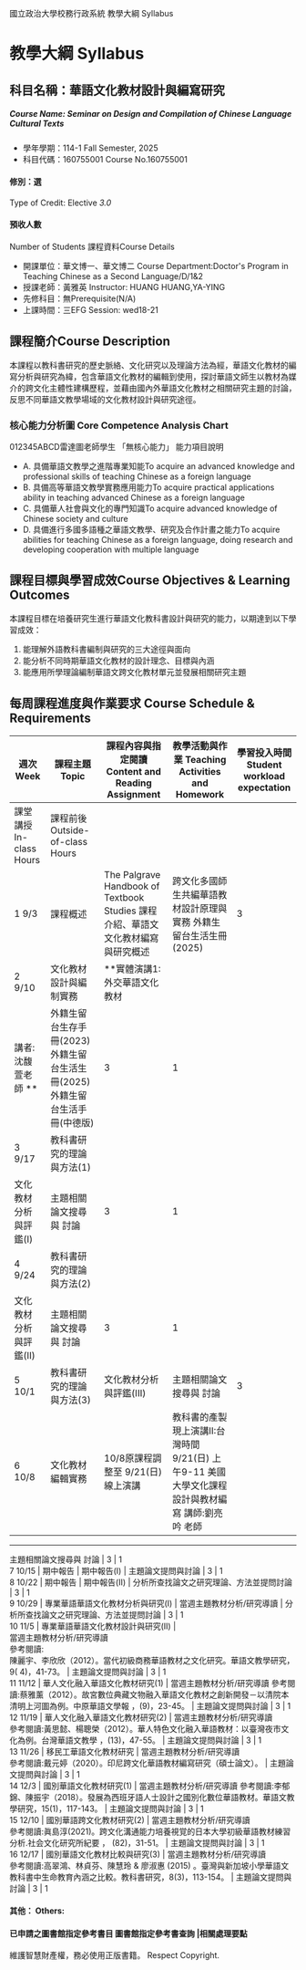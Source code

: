 國立政治大學校務行政系統 教學大綱 Syllabus
# 教學大綱 Syllabus
##  科目名稱：華語文化教材設計與編寫研究
#####  Course Name: Seminar on Design and Compilation of Chinese Language Cultural Texts
  * 學年學期：114-1 Fall Semester, 2025 
  * 科目代碼：160755001 Course No.160755001
#### 修別：選
Type of Credit: Elective 
_3.0_
#### 預收人數
Number of Students
課程資料Course Details
  * 開課單位：華文博一、華文博二 Course Department:Doctor's Program in Teaching Chinese as a Second Language/D/1&2 
  * 授課老師：黃雅英 Instructor: HUANG HUANG,YA-YING 
  * 先修科目：無Prerequisite(N/A)
  * 上課時間：三EFG Session: wed18-21 
##  課程簡介Course Description
本課程以教科書研究的歷史脈絡、文化研究以及理論方法為經，華語文化教材的編寫分析與研究為緯，包含華語文化教材的編輯到使用，探討華語文師生以教材為媒介的跨文化主體性建構歷程，並藉由國內外華語文化教材之相關研究主題的討論，反思不同華語文教學場域的文化教材設計與研究途徑。
###  核心能力分析圖 Core Competence Analysis Chart
012345ABCD雷達圖老師學生
「無核心能力」 
能力項目說明
  * A. 具備華語文教學之進階專業知能To acquire an advanced knowledge and professional skills of teaching Chinese as a foreign language
  * B. 具備高等華語文教學實務應用能力To acquire practical applications ability in teaching advanced Chinese as a foreign language
  * C. 具備華人社會與文化的專門知識To acquire advanced knowledge of Chinese society and culture
  * D. 具備進行多國多語種之華語文教學、研究及合作計畫之能力To acquire abilities for teaching Chinese as a foreign language, doing research and developing cooperation with multiple language
##  課程目標與學習成效Course Objectives & Learning Outcomes 
本課程目標在培養研究生進行華語文化教科書設計與研究的能力，以期達到以下學習成效：
  1. 能理解外語教科書編制與研究的三大途徑與面向
  2. 能分析不同時期華語文化教材的設計理念、目標與內涵
  3. 能應用所學理論編制華語文跨文化教材單元並發展相關研究主題
##  每周課程進度與作業要求 Course Schedule & Requirements
週次 Week |  課程主題 Topic |  課程內容與指定閱讀 Content and Reading Assignment |  教學活動與作業 Teaching Activities and Homework |  學習投入時間 Student workload expectation  
---|---|---|---|---  
課堂講授 In-class Hours |  課程前後 Outside-of-class Hours  
1  9/3 |  課程概述 |  The Palgrave Handbook of Textbook Studies 課程介紹、華語文文化教材編寫與研究概述 | 跨文化多國師生共編華語教材設計原理與實務 外籍生留台生活生冊(2025) |  3 |  1  
2 9/10 |  文化教材設計與編制實務 |  **實體演講1: 外交華語文化教材  
講者: 沈馥萱老師 ** |  外籍生留台生存手冊(2023) 外籍生留台生活生冊(2025) 外籍生留台生活手冊(中德版) |  3 |  1  
3 9/17 |  教科書研究的理論與方法(1) |    
文化教材分析與評鑑(I) |  主題相關論文搜尋與 討論 |  3 |  1  
4 9/24 |  教科書研究的理論與方法(2) |    
文化教材分析與評鑑(II) |  主題相關論文搜尋與 討論 |  3 |  1  
5 10/1 |  教科書研究的理論與方法(3) | 文化教材分析與評鑑(III) |  主題相關論文搜尋與 討論 |  3 |  1  
6 10/8 | 文化教材編輯實務 |  10/8原課程調整至 9/21(日)線上演講 |  教科書的產製 現上演講II:台灣時間 9/21(日) 上午9-11 美國大學文化課程設計與教材編寫 講師:劉亮吟 老師  
---  
主題相關論文搜尋與 討論 |  3 |  1  
7 10/15 | 期中報告 | 期中報告(I) |  主題論文提問與討論 |  3 |  1  
8 10/22 | 期中報告 | 期中報告(II) |  分析所查找論文之研究理論、方法並提問討論 |  3 |  1  
9 10/29 |  專業華語華語文化教材分析與研究(I) |  當週主題教材分析/研究導讀 |  分析所查找論文之研究理論、方法並提問討論 |  3 |  1  
10 11/5 |  專業華語華語文化教材設計與研究(II) |    
當週主題教材分析/研究導讀  
參考閱讀:  
陳麗宇、李欣欣（2012）。當代初級商務華語教材之文化研究。華語文教學研究，9( 4)，41-73。 |  主題論文提問與討論 |  3 |  1  
11 11/12 |  華人文化融入華語文化教材研究(1) |  當週主題教材分析/研究導讀 參考閱讀:蔡雅薰（2012）。故宮數位典藏文物融入華語文化教材之創新開發－以清院本清明上河圖為例。中原華語文學報 ，(9)，23-45。 |  主題論文提問與討論 |  3 |  1  
12 11/19 |  華人文化融入華語文化教材研究(2) |  當週主題教材分析/研究導讀  
參考閱讀:黃思懿、楊聰榮（2012）。華人特色文化融入華語教材：以臺灣夜市文化為例。台灣華語文教學 ，(13)，47-55。 |  主題論文提問與討論 |  3 |  1  
13 11/26 |  移民工華語文化教材研究 |  當週主題教材分析/研究導讀  
參考閱讀:戴元婷（2020）。印尼跨文化華語教材編寫研究（碩士論文）。 |  主題論文提問與討論 |  3 |  1  
14 12/3 |  國別華語文化教材研究(1) |  當週主題教材分析/研究導讀 參考閱讀:李郁錦、陳振宇（2018）。發展為西班牙語人士設計之國別化數位華語教材。華語文教學研究，15(1)，117-143。 |  主題論文提問與討論 |  3 |  1  
15 12/10 |  國別華語跨文化教材研究(2) |  當週主題教材分析/研究導讀  
參考閱讀:眞島淳(2021)。跨文化溝通能力培養視覚的日本大學初級華語教材練習分析.社会文化研究所紀要 ， (82)，31-51。 |  主題論文提問與討論 |  3 |  1  
16 12/17 |  國別華語文化教材比較與研究(3) |  當週主題教材分析/研究導讀  
參考閱讀:高翠鴻、林貞芬、陳慧玲 & 廖淑惠 (2015) 。臺灣與新加坡小學華語文教科書中生命教育內涵之比較。教科書研究，8(3)，113-154。 |  主題論文提問與討論 |  3 |  1  
####  其他： Others:
####  已申請之圖書館指定參考書目  圖書館指定參考書查詢 |相關處理要點
維護智慧財產權，務必使用正版書籍。 Respect Copyright.
